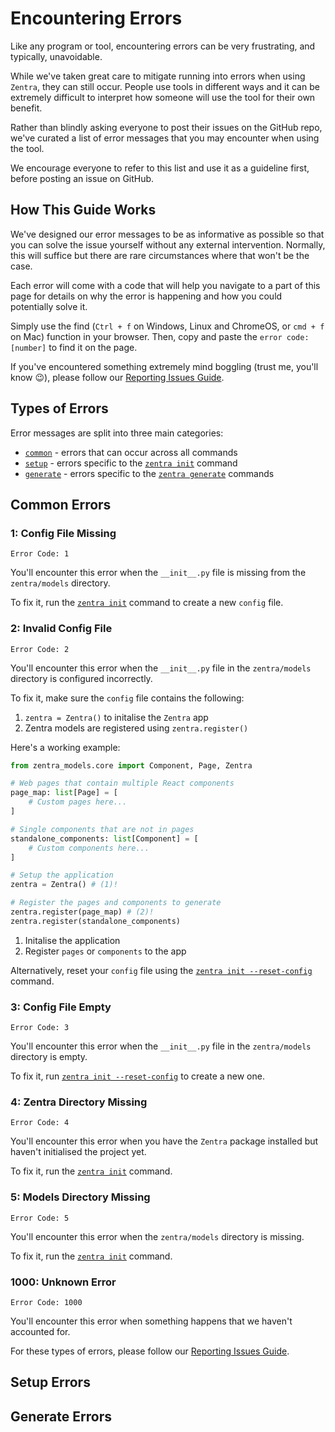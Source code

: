 # Encountering Errors

Like any program or tool, encountering errors can be very frustrating, and typically, unavoidable.

While we've taken great care to mitigate running into errors when using `Zentra`, they can still occur. People use tools in different ways and it can be extremely difficult to interpret how someone will use the tool for their own benefit.

Rather than blindly asking everyone to post their issues on the GitHub repo, we've curated a list of error messages that you may encounter when using the tool.

We encourage everyone to refer to this list and use it as a guideline first, before posting an issue on GitHub.

## How This Guide Works

We've designed our error messages to be as informative as possible so that you can solve the issue yourself without any external intervention. Normally, this will suffice but there are rare circumstances where that won't be the case.

Each error will come with a code that will help you navigate to a part of this page for details on why the error is happening and how you could potentially solve it.

Simply use the find (`Ctrl + f` on Windows, Linux and ChromeOS, or `cmd + f` on Mac) function in your browser. Then, copy and paste the `error code: [number]` to find it on the page.

If you've encountered something extremely mind boggling (trust me, you'll know :wink:), please follow our [Reporting Issues Guide](report.md).

## Types of Errors

Error messages are split into three main categories:

- [`common`](#common-errors) - errors that can occur across all commands
- [`setup`](#setup-errors) - errors specific to the [`zentra init`](../starting/commands.md#zentra-init) command
- [`generate`](#generate-errors) - errors specific to the [`zentra generate`](../starting/commands.md#zentra-generate) commands

## Common Errors

### 1: Config File Missing

`Error Code: 1`

You'll encounter this error when the `__init__.py` file is missing from the `zentra/models` directory.

To fix it, run the [`zentra init`](../starting/commands.md#zentra-init) command to create a new `config` file.

### 2: Invalid Config File

`Error Code: 2`

You'll encounter this error when the `__init__.py` file in the `zentra/models` directory is configured incorrectly.

To fix it, make sure the `config` file contains the following:

1. `zentra = Zentra()` to initalise the `Zentra` app
2. Zentra models are registered using `zentra.register()`

Here's a working example:

```python title="zentra/models/__init__.py" hl_lines="14 17-18"
from zentra_models.core import Component, Page, Zentra

# Web pages that contain multiple React components
page_map: list[Page] = [
    # Custom pages here...
]

# Single components that are not in pages
standalone_components: list[Component] = [
    # Custom components here...
]

# Setup the application
zentra = Zentra() # (1)!

# Register the pages and components to generate
zentra.register(page_map) # (2)!
zentra.register(standalone_components)
```

1. Initalise the application
2. Register `pages` or `components` to the app

Alternatively, reset your `config` file using the [`zentra init --reset-config`](../starting/commands.md#zentra-init) command.

### 3: Config File Empty

`Error Code: 3`

You'll encounter this error when the `__init__.py` file in the `zentra/models` directory is empty.

To fix it, run [`zentra init --reset-config`](../starting/commands.md#zentra-init) to create a new one.

### 4: Zentra Directory Missing

`Error Code: 4`

You'll encounter this error when you have the `Zentra` package installed but haven't initialised the project yet.

To fix it, run the [`zentra init`](../starting/commands.md#zentra-init) command.

### 5: Models Directory Missing

`Error Code: 5`

You'll encounter this error when the `zentra/models` directory is missing.

To fix it, run the [`zentra init`](../starting/commands.md#zentra-init) command.

### 1000: Unknown Error

`Error Code: 1000`

You'll encounter this error when something happens that we haven't accounted for.

For these types of errors, please follow our [Reporting Issues Guide](report.md).

## Setup Errors


## Generate Errors

